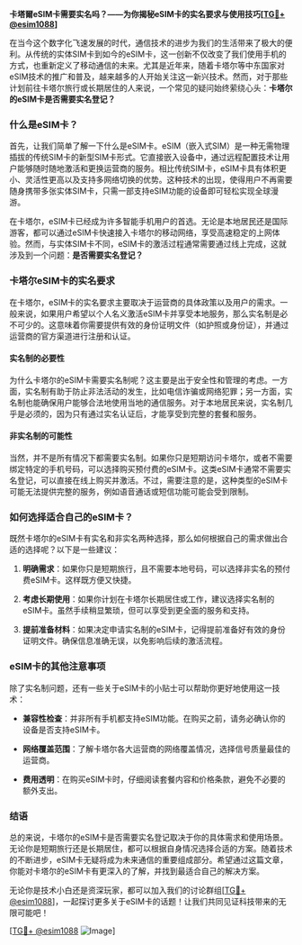 **卡塔爾eSIM卡需要实名吗？——为你揭秘eSIM卡的实名要求与使用技巧[[TG💪+ @esim1088](https://t.me/s/esim1088)]**

在当今这个数字化飞速发展的时代，通信技术的进步为我们的生活带来了极大的便利。从传统的实体SIM卡到如今的eSIM卡，这一创新不仅改变了我们使用手机的方式，也重新定义了移动通信的未来。尤其是近年来，随着卡塔尔等中东国家对eSIM技术的推广和普及，越来越多的人开始关注这一新兴技术。然而，对于那些计划前往卡塔尔旅行或长期居住的人来说，一个常见的疑问始终萦绕心头：**卡塔尔的eSIM卡是否需要实名登记？**

### 什么是eSIM卡？

首先，让我们简单了解一下什么是eSIM卡。eSIM（嵌入式SIM）是一种无需物理插拔的传统SIM卡的新型SIM卡形式。它直接嵌入设备中，通过远程配置技术让用户能够随时随地激活和更换运营商的服务。相比传统SIM卡，eSIM卡具有体积更小、灵活性更高以及支持多网络切换的优势。这种技术的出现，使得用户不再需要随身携带多张实体SIM卡，只需一部支持eSIM功能的设备即可轻松实现全球漫游。

在卡塔尔，eSIM卡已经成为许多智能手机用户的首选。无论是本地居民还是国际游客，都可以通过eSIM卡快速接入卡塔尔的移动网络，享受高速稳定的上网体验。然而，与实体SIM卡不同，eSIM卡的激活过程通常需要通过线上完成，这就涉及到一个问题：**是否需要实名登记？**

### 卡塔尔eSIM卡的实名要求

在卡塔尔，eSIM卡的实名要求主要取决于运营商的具体政策以及用户的需求。一般来说，如果用户希望以个人名义激活eSIM卡并享受本地服务，那么实名制是必不可少的。这意味着你需要提供有效的身份证明文件（如护照或身份证），并通过运营商的官方渠道进行注册和认证。

#### 实名制的必要性

为什么卡塔尔的eSIM卡需要实名制呢？这主要是出于安全性和管理的考虑。一方面，实名制有助于防止非法活动的发生，比如电信诈骗或网络犯罪；另一方面，实名制也能确保用户能够合法地使用当地的通信服务。对于本地居民来说，实名制几乎是必须的，因为只有通过实名认证后，才能享受到完整的套餐和服务。

#### 非实名制的可能性

当然，并不是所有情况下都需要实名制。如果你只是短期访问卡塔尔，或者不需要绑定特定的手机号码，可以选择购买预付费的eSIM卡。这类eSIM卡通常不需要实名登记，可以直接在线上购买并激活。不过，需要注意的是，这种类型的eSIM卡可能无法提供完整的服务，例如语音通话或短信功能可能会受到限制。

### 如何选择适合自己的eSIM卡？

既然卡塔尔的eSIM卡有实名和非实名两种选择，那么如何根据自己的需求做出合适的选择呢？以下是一些建议：

1. **明确需求**：如果你只是短期旅行，且不需要本地号码，可以选择非实名的预付费eSIM卡。这样既方便又快捷。
   
2. **考虑长期使用**：如果你计划在卡塔尔长期居住或工作，建议选择实名制的eSIM卡。虽然手续稍显繁琐，但可以享受到更全面的服务和支持。

3. **提前准备材料**：如果决定申请实名制的eSIM卡，记得提前准备好有效的身份证明文件。确保信息准确无误，以免影响后续的激活流程。

### eSIM卡的其他注意事项

除了实名制问题，还有一些关于eSIM卡的小贴士可以帮助你更好地使用这一技术：

- **兼容性检查**：并非所有手机都支持eSIM功能。在购买之前，请务必确认你的设备是否支持eSIM卡。
  
- **网络覆盖范围**：了解卡塔尔各大运营商的网络覆盖情况，选择信号质量最佳的运营商。

- **费用透明**：在购买eSIM卡时，仔细阅读套餐内容和价格条款，避免不必要的额外支出。

### 结语

总的来说，卡塔尔的eSIM卡是否需要实名登记取决于你的具体需求和使用场景。无论你是短期旅行还是长期居住，都可以根据自身情况选择合适的方案。随着技术的不断进步，eSIM卡无疑将成为未来通信的重要组成部分。希望通过这篇文章，你能对卡塔尔的eSIM卡有更深入的了解，并找到最适合自己的解决方案。

无论你是技术小白还是资深玩家，都可以加入我们的讨论群组[[TG💪+ @esim1088](https://t.me/s/esim1088)]，一起探讨更多关于eSIM卡的话题！让我们共同见证科技带来的无限可能吧！

[[TG💪+ @esim1088](https://t.me/s/esim1088) ![Image](https://i.postimg.cc/4NQfJmqS/Snipaste-2025-05-13-00-14-12.png)]